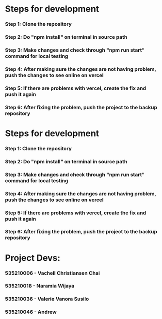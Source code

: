 # Steps for development

### Step 1: Clone the repository

### Step 2: Do "npm install" on terminal in source path

### Step 3: Make changes and check through "npm run start" command for local testing

### Step 4: After making sure the changes are not having problem, push the changes to see online on vercel

### Step 5: If there are problems with vercel, create the fix and push it again

### Step 6: After fixing the problem, push the project to the backup repository

# Steps for development

### Step 1: Clone the repository

### Step 2: Do "npm install" on terminal in source path

### Step 3: Make changes and check through "npm run start" command for local testing

### Step 4: After making sure the changes are not having problem, push the changes to see online on vercel

### Step 5: If there are problems with vercel, create the fix and push it again

### Step 6: After fixing the problem, push the project to the backup repository

# Project Devs:

###

### 535210006 - Vachell Christiansen Chai

### 535210018 - Naramia Wijaya

### 535210036 - Valerie Vanora Susilo

### 535210046 - Andrew